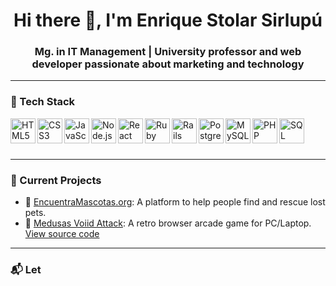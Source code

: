 <h1 align="center">Hi there 👋, I'm Enrique Stolar Sirlupú</h1>
<h3 align="center">Mg. in IT Management | University professor and web developer passionate about marketing and technology</h3>

---

### 🧰 Tech Stack

<img align="left" alt="HTML5" width="40px" src="https://cdn.jsdelivr.net/gh/devicons/devicon/icons/html5/html5-original.svg" />
<img align="left" alt="CSS3" width="40px" src="https://cdn.jsdelivr.net/gh/devicons/devicon/icons/css3/css3-original.svg" />
<img align="left" alt="JavaScript" width="40px" src="https://cdn.jsdelivr.net/gh/devicons/devicon/icons/javascript/javascript-original.svg" />
<img align="left" alt="Node.js" width="40px" src="https://cdn.jsdelivr.net/gh/devicons/devicon/icons/nodejs/nodejs-original.svg" />
<img align="left" alt="React" width="40px" src="https://cdn.jsdelivr.net/gh/devicons/devicon/icons/react/react-original.svg" />
<img align="left" alt="Ruby" width="40px" src="https://cdn.jsdelivr.net/gh/devicons/devicon/icons/ruby/ruby-original.svg" />
<img align="left" alt="Rails" width="40px" src="https://cdn.jsdelivr.net/gh/devicons/devicon/icons/rails/rails-plain.svg" />
<img align="left" alt="PostgreSQL" width="40px" src="https://cdn.jsdelivr.net/gh/devicons/devicon/icons/postgresql/postgresql-original.svg" />
<img align="left" alt="MySQL" width="40px" src="https://cdn.jsdelivr.net/gh/devicons/devicon/icons/mysql/mysql-original.svg" />
<img align="left" alt="PHP" width="40px" src="https://cdn.jsdelivr.net/gh/devicons/devicon/icons/php/php-original.svg" />
<img align="left" alt="SQL" width="40px" src="https://cdn.jsdelivr.net/gh/devicons/devicon/icons/sqlite/sqlite-original.svg" />
<br><br><br>

---

### 🚀 Current Projects

- 🐾 [EncuentraMascotas.org](https://github.com/estolar/EncuentraMascotas): A platform to help people find and rescue lost pets.
- 👾 [Medusas Voiid Attack](https://enriquestolar.com/medusa/): A retro browser arcade game for PC/Laptop. [View source code](https://github.com/estolar/MedusasGame)

---

### 📬 Let
